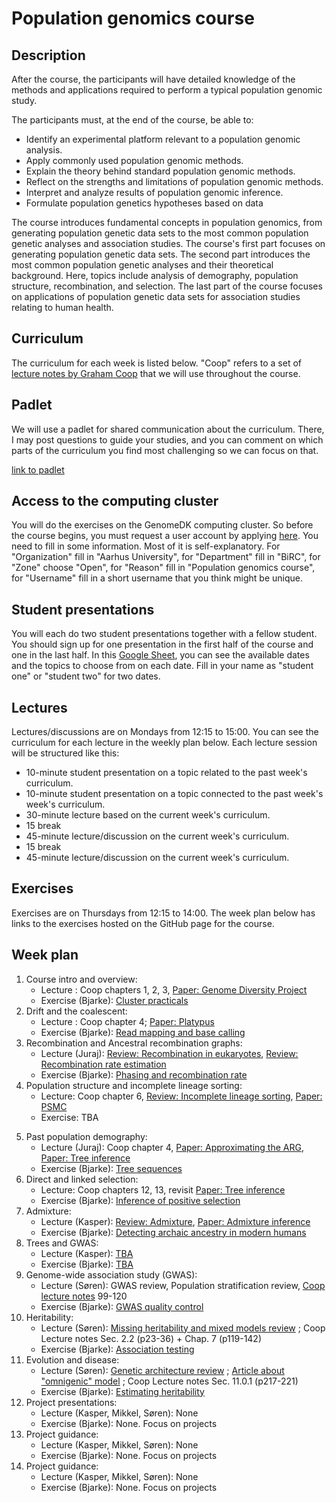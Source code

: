 # Population genomics course

## Description
After the course, the participants will have detailed knowledge of the methods and applications required to perform a typical population genomic study.

The participants must, at the end of the course, be able to:

* Identify an experimental platform relevant to a population genomic analysis.
* Apply commonly used population genomic methods.
* Explain the theory behind standard population genomic methods.
* Reflect on the strengths and limitations of population genomic methods.
* Interpret and analyze results of population genomic inference.
* Formulate population genetics hypotheses based on data

The course introduces fundamental concepts in population genomics, from generating population genetic data sets to the most common population genetic analyses and association studies. The course's first part focuses on generating population genetic data sets. The second part introduces the most common population genetic analyses and their theoretical background. Here, topics include analysis of demography, population structure, recombination, and selection. The last part of the course focuses on applications of population genetic data sets for association studies relating to human health.

## Curriculum
The curriculum for each week is listed below. "Coop" refers to a set of [lecture notes by Graham Coop](https://github.com/cooplab/popgen-notes/releases/download/v1.2/minicoop.pdf) that we will use throughout the course.

## Padlet
We will use a padlet for shared communication about the curriculum. There, I may post questions to guide your studies, and you can comment on which parts of the curriculum you find most challenging so we can focus on that.

[link to padlet](https://padlet.com/kaspermunch/population-genomics-2024-404m16k90hk54n97)

## Access to the computing cluster
You will do the exercises on the GenomeDK computing cluster. So before the course begins, you must request a user account by applying [here](https://console.genome.au.dk/user-requests/create/). You need to fill in some information. Most of it is self-explanatory. For "Organization" fill in "Aarhus University", for "Department" fill in "BiRC", for "Zone" choose "Open", for "Reason" fill in "Population genomics course", for "Username" fill in a short username that you think might be unique.

## Student presentations
You will each do two student presentations together with a fellow student. You should sign up for one presentation in the first half of the course and one in the last half. In this [Google Sheet](https://docs.google.com/spreadsheets/d/1XuTLhy8Kx14y9XGm_fK9hz6CqvQy79-Mh8IONdPs_PE/edit?usp=sharing), you can see the available dates and the topics to choose from on each date. Fill in your name as "student one" or "student two" for two dates.

## Lectures
Lectures/discussions are on Mondays from 12:15 to 15:00. You can see the curriculum for each lecture in the weekly plan below. Each lecture session will be structured like this:
* 10-minute student presentation on a topic related to the past week's curriculum.
* 10-minute student presentation on a topic connected to the past week's week's curriculum.
* 30-minute lecture based on the current week's curriculum.
* 15 break
* 45-minute lecture/discussion on the current week's curriculum.
* 15 break
* 45-minute lecture/discussion on the current week's curriculum.



## Exercises
Exercises are on Thursdays from 12:15 to 14:00. The week plan below has links to the exercises hosted on the GitHub page for the course.

## Week plan    

<!-- 
TODO:
Change lectures to the 3-hour slot
Maybe drop either calling or phasing
Maybe change from LD hat to pyro
Drop PCA and Admixture and do MOSAIC instead
Take over the admixture lecture from Mikkel
Maybe start the projects earlier so they work on them on the side for longer
-->

<!-- 5. Hidden Markov models:
    - Lecture : Durbin chapter 3, [Paper: population structure](https://www.nature.com/articles/nature07331)
    - Exercise (Bjarke): [Inference of population structure and admixture](https://github.com/kaspermunch/PopulationGenomicsCourse/tree/master/Exercises/05_population_structure)
 -->

1. Course intro and overview: 
   - Lecture : Coop chapters 1, 2, 3, [Paper: Genome Diversity Project](https://www.nature.com/articles/nature18964)
    - Exercise (Bjarke): [Cluster practicals](https://github.com/kaspermunch/PopulationGenomicsCourse/tree/master/Exercises/01_cluster_practicals)
2. Drift and the coalescent:
    - Lecture : Coop chapter 4; [Paper: Platypus](https://www.nature.com/articles/ng.3036)
    - Exercise (Bjarke): [Read mapping and base calling](https://github.com/kaspermunch/PopulationGenomicsCourse/tree/master/Exercises/02_mapping_and_calling)
3. Recombination and Ancestral recombination graphs:
    - Lecture (Juraj): [Review: Recombination in eukaryotes](https://royalsocietypublishing.org/doi/10.1098/rstb.2016.0455), [Review: Recombination rate estimation](https://www.nature.com/articles/s41576-020-0240-1)
    - Exercise (Bjarke): [Phasing and recombination rate](https://github.com/kaspermunch/PopulationGenomicsCourse/tree/master/Exercises/04_phasing_and_recombination)
4. Population structure and incomplete lineage sorting:
    - Lecture: Coop chapter 6, [Review: Incomplete lineage sorting](https://doi.org/10.1146/annurev-genet-120213-092532), [Paper: PSMC](https://www.nature.com/articles/nature10231)
    - Exercise: TBA
    <!-- - Exercise (Bjarke): [Working with VCF files](https://github.com/kaspermunch/PopulationGenomicsCourse/tree/master/Exercises/03_f_statistics) -->
<!-- 5. Ancestral recombination graphs:
    - Lecture : [Paper: Approximating the ARG](https://bmcgenomdata.biomedcentral.com/articles/10.1186/1471-2156-7-16), [Paper: Tree inference](https://www.nature.com/articles/s41588-019-0484-x)
    - Exercise (Bjarke): ARG dashboard exercises + Inference of trees along sequence -->
5. Past population demography:
    - Lecture (Juraj): Coop chapter 4, [Paper: Approximating the ARG](https://bmcgenomdata.biomedcentral.com/articles/10.1186/1471-2156-7-16), [Paper: Tree inference](https://www.nature.com/articles/s41588-019-0484-x)
    - Exercise (Bjarke): [Tree sequences](https://github.com/kaspermunch/PopulationGenomicsCourse/tree/master/Exercises/tree_sequences)
6. Direct and linked selection:
    - Lecture: Coop chapters 12, 13, revisit [Paper: Tree inference](https://www.nature.com/articles/s41588-019-0484-x)
    - Exercise (Bjarke): [Inference of positive selection](https://github.com/kaspermunch/PopulationGenomicsCourse/tree/master/Exercises/selection)
8. Admixture:
   - Lecture (Kasper): [Review: Admixture](https://journals.plos.org/plosgenetics/article?id=10.1371/journal.pgen.1007349), [Paper: Admixture inference](https://journals.plos.org/plosgenetics/article?id=10.1371/journal.pgen.1007641)
   - Exercise (Bjarke): [Detecting archaic ancestry in modern humans](https://github.com/kaspermunch/PopulationGenomicsCourse/tree/master/Exercises/08_archaic_humans)
8. Trees and GWAS:
   - Lecture (Kasper): [TBA]()
   - Exercise (Bjarke): [TBA]()
9. Genome-wide association study (GWAS):
    - Lecture (Søren): GWAS review, Population stratification review, [Coop lecture notes](https://github.com/cooplab/popgen-notes/releases/download/v1.2/release_popgen_notes.pdf) 99-120
    - Exercise (Bjarke): [GWAS quality control](https://github.com/kaspermunch/PopulationGenomicsCourse/tree/master/Exercises/09_GWAS_QC)
10. Heritability:
    - Lecture (Søren): [Missing heritability and mixed models review]() ; Coop Lecture notes Sec. 2.2 (p23-36) + Chap. 7 (p119-142)     
    - Exercise (Bjarke): [Association testing](https://github.com/kaspermunch/PopulationGenomicsCourse/tree/master/Exercises/10_GWAS_association)
11. Evolution and disease:
    - Lecture (Søren): [Genetic architecture review]() ; [Article about "omnigenic" model]() ; Coop Lecture notes Sec. 11.0.1 (p217-221)    
    - Exercise (Bjarke): [Estimating heritability](https://github.com/kaspermunch/PopulationGenomicsCourse/tree/master/Exercises/11_heritability)
12. Project presentations:  
    - Lecture (Kasper, Mikkel, Søren): None
    - Exercise (Bjarke):  None. Focus on projects
13. Project guidance:   
    - Lecture (Kasper, Mikkel, Søren): None
    - Exercise (Bjarke):  None. Focus on projects
14. Project guidance:   
    - Lecture (Kasper, Mikkel, Søren): None
    - Exercise (Bjarke):  None. Focus on projects
